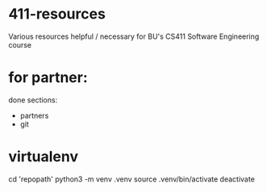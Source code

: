# 411-resources

Various resources helpful / necessary for BU's CS411 Software Engineering course



# for partner:

done sections:
- partners
- git

# virtualenv
cd 'repopath'
python3 -m venv .venv
source .venv/bin/activate
deactivate 